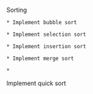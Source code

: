 
Sorting

	* Implement bubble sort

	* Implement selection sort

	* Implement insertion sort

	* Implement merge sort

	* 
Implement quick sort


